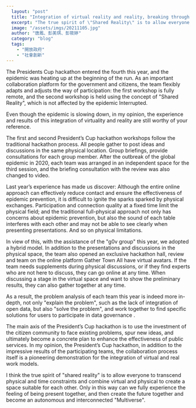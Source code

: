 ```yaml
---
  layout: "post"
  title: "Integration of virtual reality and reality, breaking through epidemic restrictions"
  excerpt: "The true spirit of \"Shared Reality\" is to allow everyone to transcend physical and time constraints."
  image: "/assets/imgs/20211105.jpg"
  author: "唐鳳、彭美琪、彭筱婷"
  category: "blog"
  tags: 
    - "開放政府"
    - "社會創新"
---
```



The Presidents Cup hackathon entered the fourth this year, and the epidemic was heating up at the beginning of the run. As an important collaboration platform for the government and citizens, the team flexibly adapts and adjusts the way of participation: the first workshop is fully remote, and the second workshop is held using the concept of "Shared Reality", which is not affected by the epidemic Interrupted. 

Even though the epidemic is slowing down, in my opinion, the experience and results of this integration of virtuality and reality are still worthy of your reference. 

The first and second President’s Cup hackathon workshops follow the traditional hackathon process. All people gather to post ideas and discussions in the same physical location. Group briefings, provide consultations for each group member. After the outbreak of the global epidemic in 2020, each team was arranged in an independent space for the third session, and the briefing consultation with the review was also changed to video. 

Last year’s experience has made us discover: Although the entire online approach can effectively reduce contact and ensure the effectiveness of epidemic prevention, it is difficult to ignite the sparks sparked by physical exchanges. Participation and connection quality at a fixed time limit the physical field; and the traditional full-physical approach not only has concerns about epidemic prevention, but also the sound of each table interferes with each other and may not be able to see clearly when presenting presentations. And so on physical limitations. 

In view of this, with the assistance of the "g0v group" this year, we adopted a hybrid model. In addition to the presentations and discussions in the physical space, the team also opened an exclusive hackathon hall, review and team on the online platform Gather Town All have virtual avatars. If the team needs supplements during physical discussions, or if they find experts who are not here to discuss, they can go online at any time. When discussing a stage in the virtual space and want to show the preliminary results, they can also gather together at any time. 

As a result, the problem analysis of each team this year is indeed more in-depth, not only "explain the problem", such as the lack of integration of open data, but also "solve the problem", and work together to find specific solutions for users to participate in data governance . 

The main axis of the President’s Cup hackathon is to use the investment of the citizen community to face existing problems, spur new ideas, and ultimately become a concrete plan to enhance the effectiveness of public services. In my opinion, the President’s Cup hackathon, in addition to the impressive results of the participating teams, the collaboration process itself is a pioneering demonstration for the integration of virtual and real work models. 

I think the true spirit of "shared reality" is to allow everyone to transcend physical and time constraints and combine virtual and physical to create a space suitable for each other. Only in this way can we fully experience the feeling of being present together, and then create the future together and become an autonomous and interconnected "Multiverse". 
